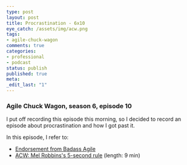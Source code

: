 ```yaml
---
type: post
layout: post
title: Procrastination - 6x10
eye_catch: /assets/img/acw.png
tags:
- agile-chuck-wagon
comments: true
categories:
- professional
- podcast
status: publish
published: true
meta:
_edit_last: "1"
---
```


### Agile Chuck Wagon, season 6, episode 10

I put off recording this episode this morning, so I decided to record an episode about procrastination and how I got past it.

In this episode, I refer to:

*   [Endorsement from Badass Agile](http://agilechuckwagon.com/endorsement-from-badass-agile)
*   [ACW: Mel Robbins's 5-second rule](http://agilechuckwagon.com/3x06-5-second-rule) (length: 9 min)
